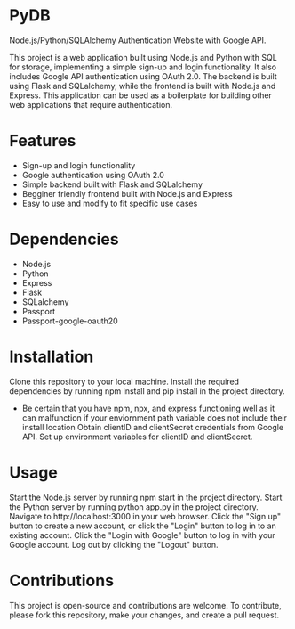 # PyDB
Node.js/Python/SQLAlchemy Authentication Website with Google API.

This project is a web application built using Node.js and Python with SQL for storage, implementing a simple sign-up and login functionality. It also includes Google API authentication using OAuth 2.0. The backend is built using Flask and SQLalchemy, while the frontend is built with Node.js and Express. This application can be used as a boilerplate for building other web applications that require authentication.

# Features
- Sign-up and login functionality
- Google authentication using OAuth 2.0
- Simple backend built with Flask and SQLalchemy
- Begginer friendly frontend built with Node.js and Express
- Easy to use and modify to fit specific use cases

# Dependencies
- Node.js
- Python
- Express
- Flask
- SQLalchemy
- Passport
- Passport-google-oauth20

# Installation
Clone this repository to your local machine.
Install the required dependencies by running npm install and pip install in the project directory.
 - Be certain that you have npm, npx, and express functioning well as it can malfunction if your enviornment path variable does not include their install location
Obtain clientID and clientSecret credentials from Google API.
Set up environment variables for clientID and clientSecret.

# Usage
Start the Node.js server by running npm start in the project directory.
Start the Python server by running python app.py in the project directory.
Navigate to http://localhost:3000 in your web browser.
Click the "Sign up" button to create a new account, or click the "Login" button to log in to an existing account.
Click the "Login with Google" button to log in with your Google account.
Log out by clicking the "Logout" button.

# Contributions
This project is open-source and contributions are welcome. To contribute, please fork this repository, make your changes, and create a pull request.
